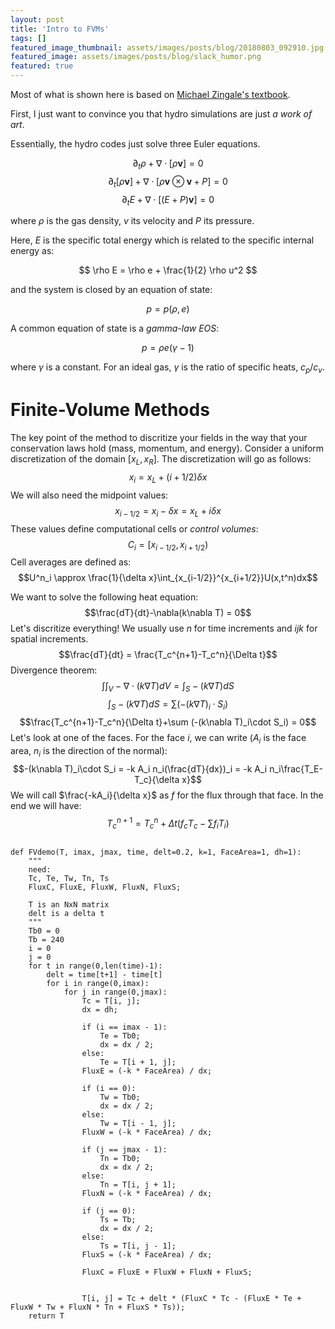 ```yaml
---
layout: post
title: 'Intro to FVMs'
tags: []
featured_image_thumbnail: assets/images/posts/blog/20180803_092910.jpg
featured_image: assets/images/posts/blog/slack_humor.png
featured: true
---
```

<script>
  $(document).ready(function() {
  setTimeout(function() { $("#preloader").fadeOut(1500); }, 100)
});
</script>


Most of what is shown here is based on [Michael Zingale's textbook](http://bender.astro.sunysb.edu/hydro_by_example/CompHydroTutorial.pdf). 

First, I just want to convince you that hydro simulations are just *a work of art*. 

Essentially, the hydro codes just solve three Euler equations.

$$\partial_t\rho+\nabla \cdot[\rho \textbf{v}]=0$$
$$\partial_t[\rho\textbf{v}]+\nabla\cdot[\rho\textbf{v}\otimes\textbf{v}+P]=0$$
$$\partial_tE+\nabla\cdot[(E+P)\textbf{v}] = 0$$

where $\rho$ is the gas density, $v$ its velocity and $P$ its pressure. 

Here, $E$ is the specific total energy which is related to the specific internal energy as:

$$
\rho E = \rho e + \frac{1}{2} \rho u^2
$$

and the system is closed by an equation of state:

$$p = p(\rho, e)$$

A common equation of state is a *gamma-law EOS*:

$$ p = \rho e (\gamma - 1)$$

where $\gamma$ is a constant.  For an ideal gas, $\gamma$ is the ratio of specific heats, $c_p / c_v$.

# Finite-Volume Methods

The key point of the method to discritize your fields in the way that your conservation laws hold (mass, momentum, and energy). Consider a uniform discretization of the
domain $[x_L, x_R]$. The discretization will go as follows: 
$$x_i = x_L+(i+1/2)\delta x$$
We will also need the midpoint values:
$$x_{i-1/2} = x_i - \delta x = x_L+i\delta x$$
These values define computational cells or *control volumes*:
$$C_i = [x_{i-1/2},x_{i+1/2})$$
Cell averages are defined as:
$$U^n_i \approx \frac{1}{\delta x}\int_{x_{i-1/2}}^{x_{i+1/2}}U(x,t^n)dx$$

We want to solve the following heat equation:
$$\frac{dT}{dt}-\nabla(k\nabla T) = 0$$
Let's discritize everything! We usually use $n$ for time increments and $ijk$ for spatial increments.
$$\frac{dT}{dt} = \frac{T_c^{n+1}-T_c^n}{\Delta t}$$
Divergence theorem:
$$\int\int_V-\nabla\cdot(k\nabla T)dV=\int_S-(k\nabla T)dS$$
$$\int_S-(k\nabla T)dS = \sum (-(k\nabla T)_i\cdot S_i)$$
$$\frac{T_c^{n+1}-T_c^n}{\Delta t}+\sum (-(k\nabla T)_i\cdot S_i) = 0$$
Let's look at one of the faces. For the face $i$, we can write ($A_i$ is the face area, $n_i$ is the direction of the normal):
$$-(k\nabla T)_i\cdot S_i = -k A_i n_i(\frac{dT}{dx})_i = -k A_i n_i\frac{T_E-T_c}{\delta x}$$
We will call $\frac{-kA_i}{\delta x}$ as $f$ for the flux through that face.
In the end we will have:
$$T_c^{n+1} = T_c^n+\Delta t(f_cT_c - \sum f_iT_i)$$

<pre><code class="language-python">
def FVdemo(T, imax, jmax, time, delt=0.2, k=1, FaceArea=1, dh=1):
    """
    need:
    Tc, Te, Tw, Tn, Ts 
    FluxC, FluxE, FluxW, FluxN, FluxS;
    
    T is an NxN matrix
    delt is a delta t
    """
    Tb0 = 0
    Tb = 240
    i = 0
    j = 0
    for t in range(0,len(time)-1):
        delt = time[t+1] - time[t]
        for i in range(0,imax):
            for j in range(0,jmax):
                Tc = T[i, j];
                dx = dh;

                if (i == imax - 1): 
                    Te = Tb0; 
                    dx = dx / 2;
                else:
                    Te = T[i + 1, j];
                FluxE = (-k * FaceArea) / dx;

                if (i == 0): 
                    Tw = Tb0; 
                    dx = dx / 2; 
                else:
                    Tw = T[i - 1, j];
                FluxW = (-k * FaceArea) / dx;

                if (j == jmax - 1): 
                    Tn = Tb0; 
                    dx = dx / 2; 
                else:
                    Tn = T[i, j + 1];
                FluxN = (-k * FaceArea) / dx;

                if (j == 0): 
                    Ts = Tb; 
                    dx = dx / 2;
                else:
                    Ts = T[i, j - 1];
                FluxS = (-k * FaceArea) / dx;

                FluxC = FluxE + FluxW + FluxN + FluxS;


                T[i, j] = Tc + delt * (FluxC * Tc - (FluxE * Te + FluxW * Tw + FluxN * Tn + FluxS * Ts));
    return T

</code></pre>